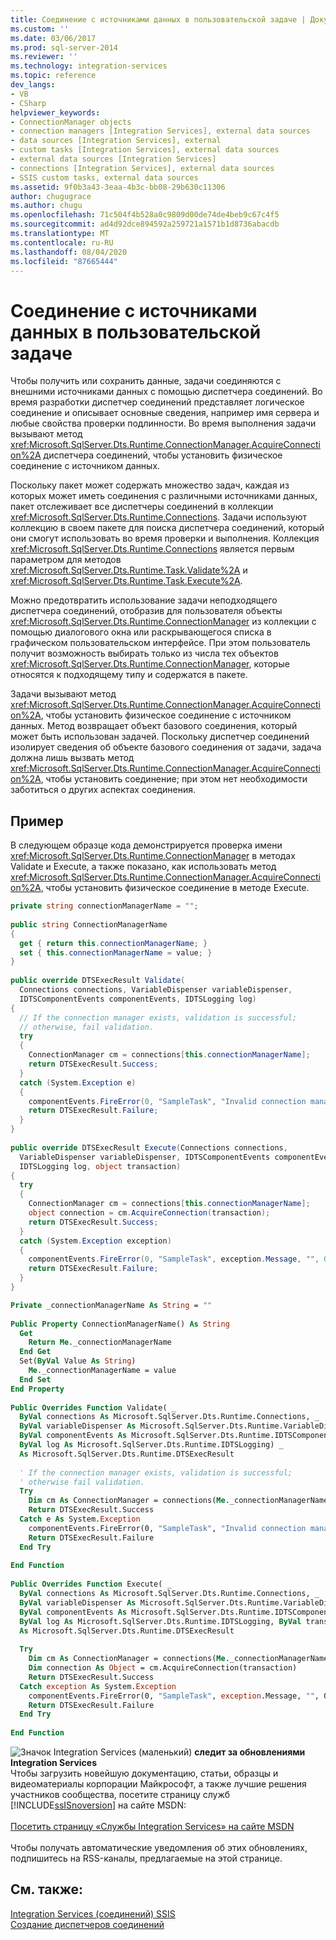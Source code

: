 ```yaml
---
title: Соединение с источниками данных в пользовательской задаче | Документы Майкрософт
ms.custom: ''
ms.date: 03/06/2017
ms.prod: sql-server-2014
ms.reviewer: ''
ms.technology: integration-services
ms.topic: reference
dev_langs:
- VB
- CSharp
helpviewer_keywords:
- ConnectionManager objects
- connection managers [Integration Services], external data sources
- data sources [Integration Services], external
- custom tasks [Integration Services], external data sources
- external data sources [Integration Services]
- connections [Integration Services], external data sources
- SSIS custom tasks, external data sources
ms.assetid: 9f0b3a43-3eaa-4b3c-bb08-29b630c11306
author: chugugrace
ms.author: chugu
ms.openlocfilehash: 71c504f4b528a0c9809d00de74de4beb9c67c4f5
ms.sourcegitcommit: ad4d92dce894592a259721a1571b1d8736abacdb
ms.translationtype: MT
ms.contentlocale: ru-RU
ms.lasthandoff: 08/04/2020
ms.locfileid: "87665444"
---
```

# <a name="connecting-to-data-sources-in-a-custom-task"></a>Соединение с источниками данных в пользовательской задаче
  Чтобы получить или сохранить данные, задачи соединяются с внешними источниками данных с помощью диспетчера соединений. Во время разработки диспетчер соединений представляет логическое соединение и описывает основные сведения, например имя сервера и любые свойства проверки подлинности. Во время выполнения задачи вызывают метод <xref:Microsoft.SqlServer.Dts.Runtime.ConnectionManager.AcquireConnection%2A> диспетчера соединений, чтобы установить физическое соединение с источником данных.  
  
 Поскольку пакет может содержать множество задач, каждая из которых может иметь соединения с различными источниками данных, пакет отслеживает все диспетчеры соединений в коллекции <xref:Microsoft.SqlServer.Dts.Runtime.Connections>. Задачи используют коллекцию в своем пакете для поиска диспетчера соединений, который они смогут использовать во время проверки и выполнения. Коллекция <xref:Microsoft.SqlServer.Dts.Runtime.Connections> является первым параметром для методов <xref:Microsoft.SqlServer.Dts.Runtime.Task.Validate%2A> и <xref:Microsoft.SqlServer.Dts.Runtime.Task.Execute%2A>.  
  
 Можно предотвратить использование задачи неподходящего диспетчера соединений, отобразив для пользователя объекты <xref:Microsoft.SqlServer.Dts.Runtime.ConnectionManager> из коллекции с помощью диалогового окна или раскрывающегося списка в графическом пользовательском интерфейсе. При этом пользователь получит возможность выбирать только из числа тех объектов <xref:Microsoft.SqlServer.Dts.Runtime.ConnectionManager>, которые относятся к подходящему типу и содержатся в пакете.  
  
 Задачи вызывают метод <xref:Microsoft.SqlServer.Dts.Runtime.ConnectionManager.AcquireConnection%2A>, чтобы установить физическое соединение с источником данных. Метод возвращает объект базового соединения, который может быть использован задачей. Поскольку диспетчер соединений изолирует сведения об объекте базового соединения от задачи, задача должна лишь вызвать метод <xref:Microsoft.SqlServer.Dts.Runtime.ConnectionManager.AcquireConnection%2A>, чтобы установить соединение; при этом нет необходимости заботиться о других аспектах соединения.  
  
## <a name="example"></a>Пример  
 В следующем образце кода демонстрируется проверка имени <xref:Microsoft.SqlServer.Dts.Runtime.ConnectionManager> в методах Validate и Execute, а также показано, как использовать метод <xref:Microsoft.SqlServer.Dts.Runtime.ConnectionManager.AcquireConnection%2A>, чтобы установить физическое соединение в методе Execute.  
  
```csharp  
private string connectionManagerName = "";  
  
public string ConnectionManagerName  
{  
  get { return this.connectionManagerName; }  
  set { this.connectionManagerName = value; }  
}  
  
public override DTSExecResult Validate(  
  Connections connections, VariableDispenser variableDispenser,  
  IDTSComponentEvents componentEvents, IDTSLogging log)  
{  
  // If the connection manager exists, validation is successful;  
  // otherwise, fail validation.  
  try  
  {  
    ConnectionManager cm = connections[this.connectionManagerName];  
    return DTSExecResult.Success;  
  }  
  catch (System.Exception e)  
  {  
    componentEvents.FireError(0, "SampleTask", "Invalid connection manager.", "", 0);  
    return DTSExecResult.Failure;  
  }  
}  
  
public override DTSExecResult Execute(Connections connections,   
  VariableDispenser variableDispenser, IDTSComponentEvents componentEvents,   
  IDTSLogging log, object transaction)  
{  
  try  
  {  
    ConnectionManager cm = connections[this.connectionManagerName];  
    object connection = cm.AcquireConnection(transaction);  
    return DTSExecResult.Success;  
  }  
  catch (System.Exception exception)  
  {  
    componentEvents.FireError(0, "SampleTask", exception.Message, "", 0);  
    return DTSExecResult.Failure;  
  }  
}  
```  
  
```vb  
Private _connectionManagerName As String = ""  
  
Public Property ConnectionManagerName() As String  
  Get  
    Return Me._connectionManagerName  
  End Get  
  Set(ByVal Value As String)  
    Me._connectionManagerName = value  
  End Set  
End Property  
  
Public Overrides Function Validate( _  
  ByVal connections As Microsoft.SqlServer.Dts.Runtime.Connections, _  
  ByVal variableDispenser As Microsoft.SqlServer.Dts.Runtime.VariableDispenser, _  
  ByVal componentEvents As Microsoft.SqlServer.Dts.Runtime.IDTSComponentEvents, _  
  ByVal log As Microsoft.SqlServer.Dts.Runtime.IDTSLogging) _  
  As Microsoft.SqlServer.Dts.Runtime.DTSExecResult  
  
  ' If the connection manager exists, validation is successful;  
  ' otherwise fail validation.  
  Try  
    Dim cm As ConnectionManager = connections(Me._connectionManagerName)  
    Return DTSExecResult.Success  
  Catch e As System.Exception  
    componentEvents.FireError(0, "SampleTask", "Invalid connection manager.", "", 0)  
    Return DTSExecResult.Failure  
  End Try  
  
End Function  
  
Public Overrides Function Execute( _  
  ByVal connections As Microsoft.SqlServer.Dts.Runtime.Connections, _  
  ByVal variableDispenser As Microsoft.SqlServer.Dts.Runtime.VariableDispenser, _  
  ByVal componentEvents As Microsoft.SqlServer.Dts.Runtime.IDTSComponentEvents, _  
  ByVal log As Microsoft.SqlServer.Dts.Runtime.IDTSLogging, ByVal transaction As Object) _  
  As Microsoft.SqlServer.Dts.Runtime.DTSExecResult  
  
  Try  
    Dim cm As ConnectionManager = connections(Me._connectionManagerName)  
    Dim connection As Object = cm.AcquireConnection(transaction)  
    Return DTSExecResult.Success  
  Catch exception As System.Exception  
    componentEvents.FireError(0, "SampleTask", exception.Message, "", 0)  
    Return DTSExecResult.Failure  
  End Try  
  
End Function  
```  
  
![Значок Integration Services (маленький)](../../media/dts-16.gif "Значок служб Integration Services (маленький)")  **следит за обновлениями Integration Services**<br /> Чтобы загрузить новейшую документацию, статьи, образцы и видеоматериалы корпорации Майкрософт, а также лучшие решения участников сообщества, посетите страницу служб [!INCLUDE[ssISnoversion](../../../includes/ssisnoversion-md.md)] на сайте MSDN:<br /><br /> [Посетить страницу «Службы Integration Services» на сайте MSDN](https://go.microsoft.com/fwlink/?LinkId=136655)<br /><br /> Чтобы получать автоматические уведомления об этих обновлениях, подпишитесь на RSS-каналы, предлагаемые на этой странице.  
  
## <a name="see-also"></a>См. также:  
 [Integration Services &#40;соединений&#41; SSIS](../../connection-manager/integration-services-ssis-connections.md)   
 [Создание диспетчеров соединений](../../create-connection-managers.md)  
  
  
